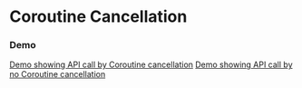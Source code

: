 # Coroutine Cancellation

### Demo

<a href="demo/cancelled-coroutine.mp4">Demo showing API call by Coroutine cancellation</a>
<a href="demo/non-cancelled-coroutine.mp4">Demo showing API call by no Coroutine cancellation</a>
